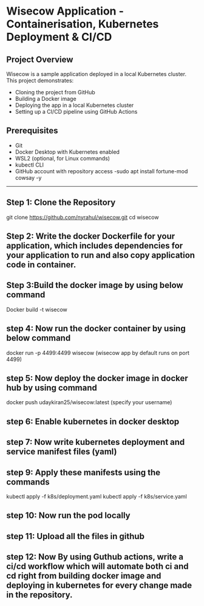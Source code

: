 # Wisecow Application - Containerisation, Kubernetes Deployment & CI/CD

## Project Overview
Wisecow is a sample application deployed in a local Kubernetes cluster. This project demonstrates:  
- Cloning the project from GitHub  
- Building a Docker image  
- Deploying the app in a local Kubernetes cluster  
- Setting up a CI/CD pipeline using GitHub Actions  

## Prerequisites
- Git  
- Docker Desktop with Kubernetes enabled  
- WSL2 (optional, for Linux commands)  
- kubectl CLI  
- GitHub account with repository access
-sudo apt install fortune-mod cowsay -y
---

## Step 1: Clone the Repository
git clone https://github.com/nyrahul/wisecow.git
cd wisecow
## Step 2: Write the docker Dockerfile for your application, which includes dependencies for your application to run and also copy application code in container. 
## Step 3:Build the docker image by using below command
Docker build -t wisecow 
## step 4: Now run the docker container by using below command
docker run -p 4499:4499 wisecow (wisecow app by default runs on port 4499)
## step 5: Now deploy the docker image in docker hub by using command
docker push udaykiran25/wisecow:latest (specify your username)
## step 6: Enable kubernetes in docker desktop
## step 7: Now write kubernetes deployment and service manifest files (yaml)
## step 9: Apply these manifests using the commands
kubectl apply -f k8s/deployment.yaml
kubectl apply -f k8s/service.yaml
## step 10: Now run the pod locally
## step 11: Upload all the files in github
## step 12: Now By using Guthub actions, write a ci/cd workflow which will automate both ci and cd right from building docker image and deploying in kubernetes for every change made in the repository.
